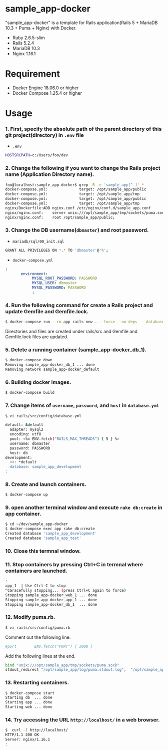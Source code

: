 sample\_app-docker
=======================

"sample\_app-docker" is a template for Rails application(Rails 5 + MariaDB 10.3 + Puma + Nginx) with Docker.

* Ruby 2.6.5-slim
* Rails 5.2.4
* MariaDB 10.3
* Nginx 1.16.1

Requirement
=======================

* Docker Engine 18.06.0 or higher
* Docker Compose 1.25.4 or higher

Usage
=======================

### 1. First, specify the absolute path of the parent directory of this git project(directory) in `.env` file

* `.env`
``` bash
HOSTSRCPATH=c:/Users/foo/dev
```

### 2. Change the following if you want to change the Rails project name (Application Directory name).

```bash
foo@localhost:sample_app-docker$ grep -R -e 'sample_app[^-]' *
docker-compose.yml:              target: /opt/sample_app/public
docker-compose.yml:              target: /opt/sample_app/tmp
docker-compose.yml:              target: /opt/sample_app/public
docker-compose.yml:              target: /opt/sample_app/tmp
nginx/Dockerfile:ADD nginx.conf /etc/nginx/conf.d/sample_app.conf
nginx/nginx.conf:    server unix:///opt/sample_app/tmp/sockets/puma.sock;
nginx/nginx.conf:    root /opt/sample_app/public;
```

### 3. Change the DB username(`dbmaster`) and root password.

* `mariadb/sql/00_init.sql`
``` bash
GRANT ALL PRIVILEGES ON *.* TO 'dbmaster'@'%';
```

* `docker-compose.yml`
``` yaml
:
       environment:
            MYSQL_ROOT_PASSWORD: PASSWORD
            MYSQL_USER: dbmaster
            MYSQL_PASSWORD: PASSWORD
            :
```

### 4. Run the following command for create a Rails project and update Gemfile and Gemfile.lock.

``` bash
$ docker-compose run --rm app rails new . --force --no-deps  --database=mysql --skip-coffee --skip-turbolinks --skip-sprockets --webpack
```

Directories and files are created under rails/src and Gemfile and Gemfile.lock files are updated.

### 5. Delete a running container (sample\_app-docker\_db\_1).

``` bash
$ docker-compose down
Removing sample_app-docker_db_1 ... done
Removing network sample_app-docker_default
```

### 6. Building docker images.

``` bash
$ docker-compose build
```

### 7. Change items of `username`, `password`, and `host` in `database.yml`

``` bash
$ vi rails/src/config/database.yml
```
``` bash
default: &default
  adapter: mysql2
  encoding: utf8
  pool: <%= ENV.fetch("RAILS_MAX_THREADS") { 5 } %>
  username: dbmaster
  password: PASSWORD
  host: db
development:
  <<: *default
  database: sample_app_development
:
```

### 8. Create and launch containers.

``` bash
$ docker-compose up
```

### 9. open another terminal window and execute `rake db:create` in app container.

``` bash
$ cd ~/dev/sample_app-docker
$ docker-compose exec app rake db:create
Created database 'sample_app_development'
Created database 'sample_app_test'
```

### 10. Close this termnal window.

### 11. Stop containers by pressing Ctrl+C in termnal where containers are launched.

``` bash
:
app_1  | Use Ctrl-C to stop
^CGracefully stopping... (press Ctrl+C again to force)
Stopping sample_app-docker_web_1 ... done
Stopping sample_app-docker_app_1 ... done
Stopping sample_app-docker_db_1  ... done
```

### 12. Modify puma.rb.
``` bash
$ vi rails/src/config/puma.rb
```

Comment out the following line.
``` bash
#port        ENV.fetch("PORT") { 3000 }
```

Add the following lines at the end.
``` bash
bind "unix:///opt/sample_app/tmp/sockets/puma.sock"
stdout_redirect "/opt/sample_app/log/puma.stdout.log",  "/opt/sample_app/log/puma.stderr.log", true
```

### 13. Restarting containers.
``` bash
$ docker-compose start
Starting db  ... done
Starting app ... done
Starting web ... done
```

### 14. Try accessing the URL `http://localhost/` in a web browser.
``` bash
$  curl -I http://localhost/
HTTP/1.1 200 OK
Server: nginx/1.16.1
:
```
